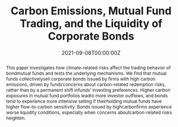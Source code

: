 ---
title: 'Carbon Emissions, Mutual Fund Trading, and the Liquidity of Corporate Bonds'

# Authors
# If you created a profile for a user (e.g. the default `admin` user), write the username (folder name) here
# and it will be replaced with their full name and linked to their profile.
authors:
  - Jie Cao 
  - Yi Li
  - Xintong Zhan
  - Weiming Elaine Zhang
  - admin

# Author notes (optional)
# author_notes:
#   - 'Equal contribution'
#   - 'Equal contribution'

date: '2021-09-08T00:00:00Z'
doi: '10.2139/ssrn.3881497'

# Schedule page publish date (NOT publication's date).
# publishDate: '2017-01-01T00:00:00Z'

# Publication type.
# Legend: 0 = Uncategorized; 1 = Conference paper; 2 = Journal article;
# 3 = Preprint / Working Paper; 4 = Report; 5 = Book; 6 = Book section;
# 7 = Thesis; 8 = Patent
publication_types: ['3']

# Publication name and optional abbreviated publication name.
publication: "Working Paper"
# publication_short:

# Abstract
abstract: This paper investigates how climate-related risks affect the trading behavior of bondmutual funds and tests the underlying mechanisms. We find that mutual funds collectivelysell corporate bonds issued by firms with high carbon emissions, driven by funds’concerns about carbon-related redemption risks, rather than by a permanent shift infunds’ investing preferences. Higher carbon exposures in mutual fund portfolios leadto more investor outflows, and bonds tend to experience more intensive selling if theirholding mutual funds have higher flow-to-carbon sensitivity. Bonds issued by highcarbonfirms experience worse liquidity conditions, especially when concerns aboutcarbon-related risks heighten.

# Summary. An optional shortened abstract.
summary: _Presented at CSR, the Economy and Financial Markets (2021), CAFM (2021), MFA (2022), FARS (2022), The 4th Israel Behavioral Finance Conference (2022), CIRF (2022), FMA Europe (2022), FIRN Asset Management Meeting (2023)_

tags: [Climate risks, carbon emissions, corporate bonds, mutual funds, redemption risks, liquidity]

# Display this page in the Featured widget?
featured: false

# Custom links (uncomment lines below)
# links:
# - name: Custom Link
#   url: http://example.org

url_pdf: ''
url_code: ''
url_dataset: ''
url_poster: ''
url_project: ''
url_slides: ''
url_source: ''
url_video: ''
---